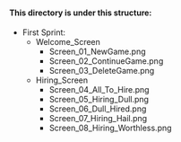 
#### This directory is under this structure:

* First Sprint:
    * Welcome_Screen
        * Screen_01_NewGame.png
        * Screen_02_ContinueGame.png
        * Screen_03_DeleteGame.png
    * Hiring_Screen
        * Screen_04_All_To_Hire.png
        * Screen_05_Hiring_Dull.png
        * Screen_06_Dull_Hired.png
        * Screen_07_Hiring_Hail.png
        * Screen_08_Hiring_Worthless.png

